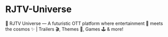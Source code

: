 # RJTV-Universe
🚀 RJTV Universe — A futuristic OTT platform where entertainment 🌌 meets the cosmos ✨ | Trailers 🎬, Themes 🎨, Games 🕹️ &amp; more!
